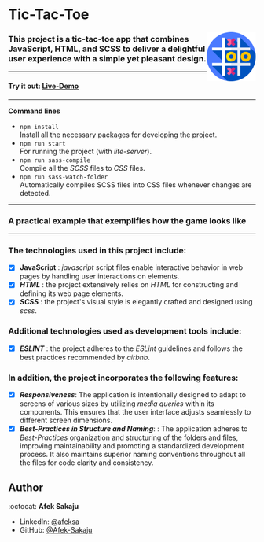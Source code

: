 # Tic-Tac-Toe

<img src="./readme-resources/tic-tac-toe.png" width=100px height=100px align="right">

### This project is a tic-tac-toe app that combines JavaScript, HTML, and SCSS to deliver a delightful user experience with a simple yet pleasant design.

---

#### Try it out: [Live-Demo](https://Afek-Sakaju.github.io/tic-tac-toe/)

---

**Command lines**

- `npm install` <br /> Install all the necessary packages for developing the project.
- `npm run start`<br /> For running the project (with _lite-server_).
- `npm run sass-compile`<br />Compile all the _SCSS_ files to _CSS_ files.
- `npm run sass-watch-folder`<br />Automatically compiles SCSS files into CSS files whenever changes are detected.

---

### **A practical example that exemplifies how the game looks like**


---

### The technologies used in this project include:

- [x] **JavaScript** : _javascript_ script files enable interactive behavior in web pages by handling user interactions on elements.
- [x] _**HTML**_ : the project extensively relies on _HTML_ for constructing and defining its web page elements.
- [x] _**SCSS**_ : the project's visual style is elegantly crafted and designed using _scss_.

### Additional technologies used as development tools include:

- [x] _**ESLINT**_ : the project adheres to the _ESLint_ guidelines and follows the best practices recommended by _airbnb_.

### In addition, the project incorporates the following features:

- [x] _**Responsiveness**_: The application is intentionally designed to adapt to screens of various sizes by utilizing _media queries_ within its components. This ensures that the user interface adjusts seamlessly to different screen dimensions.
- [x] _**Best-Practices in Structure and Naming**_: : The application adheres to _Best-Practices_ organization and structuring of the folders and files, improving maintainability and promoting a standardized development process. It also maintains superior naming conventions throughout all the files for code clarity and consistency.

## Author

:octocat: **Afek Sakaju**

- LinkedIn: [@afeksa](https://www.linkedin.com/in/afeksa/)
- GitHub: [@Afek-Sakaju](https://github.com/Afek-Sakaju)
